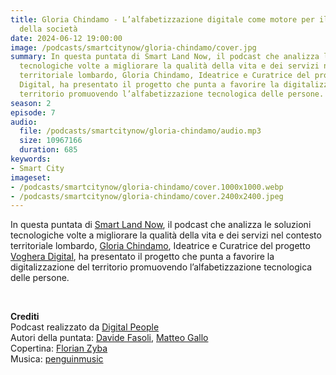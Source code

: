 ```yaml
---
title: Gloria Chindamo - L’alfabetizzazione digitale come motore per il progresso
  della società
date: 2024-06-12 19:00:00
image: /podcasts/smartcitynow/gloria-chindamo/cover.jpg
summary: In questa puntata di Smart Land Now, il podcast che analizza le soluzioni
  tecnologiche volte a migliorare la qualità della vita e dei servizi nel contesto
  territoriale lombardo, Gloria Chindamo, Ideatrice e Curatrice del progetto Voghera
  Digital, ha presentato il progetto che punta a favorire la digitalizzazione del
  territorio promuovendo l’alfabetizzazione tecnologica delle persone.
season: 2
episode: 7
audio:
  file: /podcasts/smartcitynow/gloria-chindamo/audio.mp3
  size: 10967166
  duration: 685
keywords:
- Smart City
imageset:
- /podcasts/smartcitynow/gloria-chindamo/cover.1000x1000.webp
- /podcasts/smartcitynow/gloria-chindamo/cover.2400x2400.jpeg
---
```


In questa puntata di [Smart Land Now](https://www.smartcitynow.it/), il podcast che analizza le soluzioni tecnologiche volte a migliorare la qualità della vita e dei servizi nel contesto territoriale lombardo, [Gloria Chindamo](https://www.linkedin.com/in/gloriachindamo/), Ideatrice e Curatrice del progetto [Voghera Digital](https://www.vogheradigital.com/), ha presentato il progetto che punta a favorire la digitalizzazione del territorio promuovendo l’alfabetizzazione tecnologica delle persone.

<br>

**Crediti**<br>
Podcast realizzato da [Digital People](https://w3id.org/digitalpeople)<br>
Autori della puntata: [Davide Fasoli](https://www.linkedin.com/in/davide-fasoli-2b3246179/), [Matteo Gallo](https://www.linkedin.com/in/matteo-gallo-4a5ab31a8/)<br>
Copertina: [Florian Zyba](https://www.linkedin.com/in/florian-zyba/)<br>
Musica: [penguinmusic](https://pixabay.com/users/penguinmusic-24940186/)